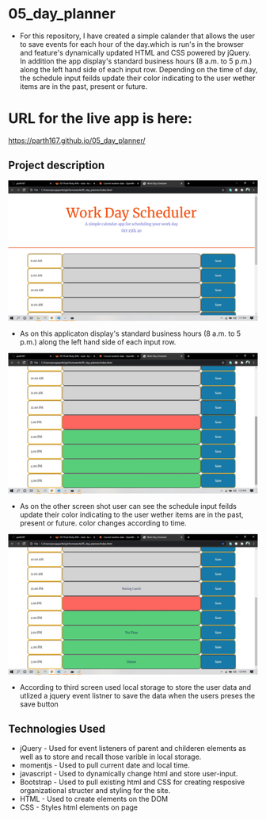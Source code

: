 # 05_day_planner

*  For this repository, I have created a simple calander that allows the user to save events for each hour of the day.which is  run's in the browser and feature's dynamically updated HTML and CSS powered by jQuery. In addition the app display's standard business hours (8 a.m. to 5 p.m.) along the left hand side of each input row. Depending on the time of day, the schedule input feilds update their color indicating to the user wether items are in the past, present or future.


# URL for the live app is here:
https://parth167.github.io/05_day_planner/

 
## Project description

![Screenshot of main page for code quiz](https://github.com/parth167/05_day_planner/blob/main/assest/image/main.jpg)

*  As on this applicaton  display's standard business hours (8 a.m. to 5 p.m.) along the left hand side of each input row. 

![Screenshot of main page for code quiz](https://github.com/parth167/05_day_planner/blob/main/assest/image/main2.jpg) 

* As on the other screen shot user can see the schedule input feilds update their color indicating to the user wether items are in the past, present or future. color changes according to time.

![Screenshot of main page for code quiz](https://github.com/parth167/05_day_planner/blob/main/assest/image/dataupdate.jpg) 

* According to third screen used  local storage to store the user data and utlized a jquery event listner to save the data when the users preses the save button


## Technologies Used

- jQuery - Used for event listeners of parent and childeren elements as well as to store and recall those varible in local storage.
- momentjs - Used to pull current date and local time.
- javascript - Used to dynamically change html and store user-input.
- Bootstrap - Used to pull existing html and CSS for creating     resposive organizational structer and styling for the site.
- HTML - Used to create elements on the DOM
- CSS - Styles html elements on page

